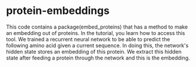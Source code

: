 # protein-embeddings
This code contains a package(embed_proteins) that has a method to make an embedding out of proteins. In the tutorial, you learn how to access this tool. 
We trained a recurrent neural network to be able to predict the following amino acid given a current sequence.  In doing this, the network's hidden state stores an embedding of this protein. We extract this hidden state after feeding a protein through the network and this is the embedding.
